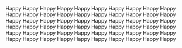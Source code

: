 Happy
Happy
Happy
Happy
Happy
Happy
Happy
Happy
Happy
Happy
Happy
Happy
Happy
Happy
Happy
Happy
Happy
Happy
Happy
Happy
Happy
Happy
Happy
Happy
Happy
Happy
Happy
Happy
Happy
Happy
Happy
Happy
Happy
Happy
Happy
Happy
Happy
Happy
Happy
Happy
Happy
Happy
Happy
Happy
Happy
Happy
Happy
Happy
Happy
Happy
Happy
Happy
Happy
Happy
Happy
Happy
Happy
Happy
Happy
Happy
